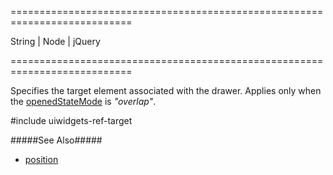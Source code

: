 ===========================================================================
<!--type-->String | Node | jQuery<!--/type-->
===========================================================================

<!--shortDescription-->
Specifies the target element associated with the drawer. Applies only when the [openedStateMode](/Documentation/ApiReference/UI_Widgets/dxDrawer/Configuration/#openedStateMode) is *"overlap"*.
<!--/shortDescription-->

<!--fullDescription-->
#include uiwidgets-ref-target

#####See Also#####
- [position](/Documentation/ApiReference/UI_Widgets/dxDrawer/Configuration/#position)
<!--/fullDescription-->